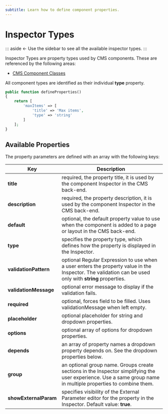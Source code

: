 ```yaml
---
subtitle: Learn how to define component properties.
---
```

# Inspector Types

::: aside
← Use the sidebar to see all the available inspector types.
:::

Inspector Types are property types used by CMS components. These are referenced by the following areas:

- [CMS Component Classes](../extend/cms-components.md)

All component types are identified as their individual **type** property.

```php
public function defineProperties()
{
    return [
        'maxItems' => [
            'title' => 'Max items',
            'type' => 'string'
        ]
    ];
}
```

## Available Properties

The property parameters are defined with an array with the following keys:

Key | Description
------------- | -------------
**title** | required, the property title, it is used by the component Inspector in the CMS back-end.
**description** | required, the property description, it is used by the component Inspector in the CMS back-end.
**default** | optional, the default property value to use when the component is added to a page or layout in the CMS back-end.
**type** | specifies the property type, which defines how the property is displayed in the Inspector.
**validationPattern** | optional Regular Expression to use when a user enters the property value in the Inspector. The validation can be used only with **string** properties.
**validationMessage** | optional error message to display if the validation fails.
**required** | optional, forces field to be filled. Uses validationMessage when left empty.
**placeholder** | optional placeholder for string and dropdown properties.
**options** | optional array of options for dropdown properties.
**depends** | an array of property names a dropdown property depends on. See the dropdown properties below.
**group** | an optional group name. Groups create sections in the Inspector simplifying the user experience. Use a same group name in multiple properties to combine them.
**showExternalParam** | specifies visibility of the External Parameter editor for the property in the Inspector. Default value: **true**.

